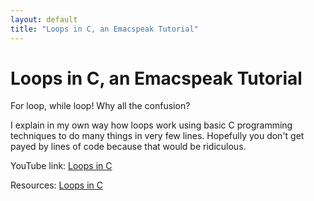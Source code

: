 ```yaml
---
layout: default
title: "Loops in C, an Emacspeak Tutorial"
---
```


# Loops in C, an Emacspeak Tutorial

For loop, while loop! Why all the confusion?

I explain in my own way how loops work using basic C programming techniques to do many things in very few lines.
Hopefully you don't get payed by lines of code because that would be ridiculous.

YouTube link: [Loops in C](https://youtu.be/Q04e_ZekYjE)

Resources: [Loops in C](/assets/emacspeak-tutorials/loops.zip)
